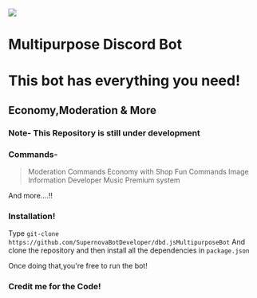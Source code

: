   <br />
    <p>
    <a href="https://dbd.leref.ga"><img src=" alt="dbd.js" /></a>
  </p>

# Multipurpose Discord Bot

# This bot has everything you need!

## Economy,Moderation & More

### Note- This Repository is still under development

### Commands-

> Moderation Commands
> Economy with Shop
> Fun Commands
> Image
> Information
> Developer
> Music
> Premium system 

And more....!!

### Installation!

Type `git-clone https://github.com/SupernovaBotDeveloper/dbd.jsMultipurposeBot`
And clone the repository and then install all the dependencies in `package.json`

Once doing that,you're free to run the bot!

### Credit me for the Code!
